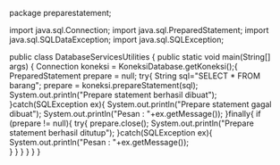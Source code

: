 package preparestatement;

import java.sql.Connection;
import java.sql.PreparedStatement;
import java.sql.SQLDataException;
import java.sql.SQLException;

public class DatabaseServicesUtilities {
    public static void main(String[] args) {
    Connection koneksi = KoneksiDatabase.getKoneksi();{    
    PreparedStatement prepare = null;
    try{
        String sql="SELECT * FROM barang";
        prepare = koneksi.prepareStatement(sql);
        System.out.println("Prepare statement berhasil dibuat");
    }catch(SQLException ex){
        System.out.println("Prepare statement gagal dibuat");
        System.out.println("Pesan : "+ex.getMessage());
    }finally{
        if (prepare != null){
            try{
                prepare.close();
                System.out.println("Prepare statement berhasil ditutup");
            }catch(SQLException ex){
                System.out.println("Pesan : "+ex.getMessage());   
            }
        }
    }
    }
    }
}


